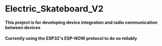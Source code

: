 # Electric_Skateboard_V2

#### This project is for developing device integration and radio communication between devices
#### Currently using the ESP32's ESP-NOW protocol to do so reliably